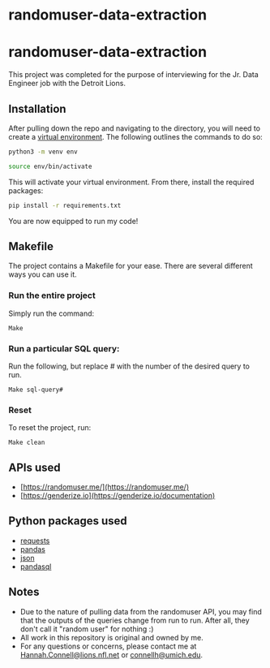 # randomuser-data-extraction
# randomuser-data-extraction

This project was completed for the purpose of interviewing for the Jr. Data Engineer job with the Detroit Lions. 

## Installation

After pulling down the repo and navigating to the directory, you will need to create a [virtual environment](https://docs.python.org/3/library/venv.html). The following outlines the commands to do so:

```bash
python3 -m venv env
```
```bash
source env/bin/activate
```
This will activate your virtual environment. From there, install the required packages:

```bash
pip install -r requirements.txt
```
You are now equipped to run my code!

## Makefile

The project contains a Makefile for your ease. There are several different ways you can use it.

### Run the entire project
Simply run the command:
```Make
Make 
```

### Run a particular SQL query:
Run the following, but replace # with the number of the desired query to run.

```Make
Make sql-query#
```

### Reset
To reset the project, run:
```Make
Make clean
```
## APIs used
- [https://randomuser.me/](https://randomuser.me/)
- [https://genderize.io](https://genderize.io/documentation)

## Python packages used
- [requests](https://pypi.org/project/requests/)
- [pandas](https://pandas.pydata.org/)
- [json](https://docs.python.org/3/library/json.html)
- [pandasql](https://pypi.org/project/pandasql/)

## Notes
- Due to the nature of pulling data from the randomuser API, you may find that the outputs of the queries change from run to run. After all, they don't call it "random user" for nothing :)
- All work in this repository is original and owned by me.
- For any questions or concerns, please contact me at [Hannah.Connell@lions.nfl.net](mailto:Hannah.Connell@lions.nfl.net) or [connellh@umich.edu](mailto:connellh@umich.edu).

